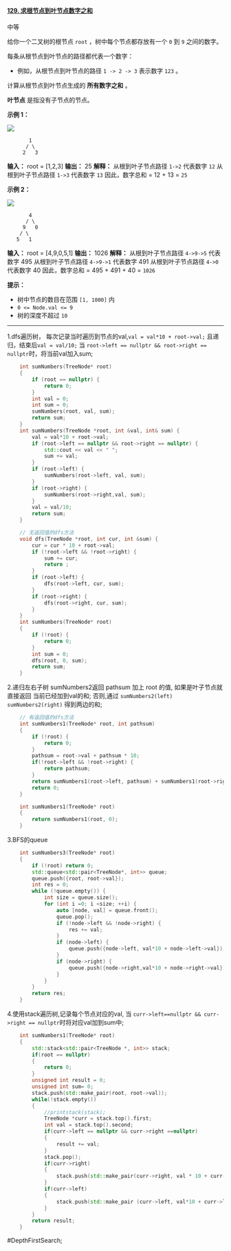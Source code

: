 #### [129. 求根节点到叶节点数字之和](https://leetcode.cn/problems/sum-root-to-leaf-numbers/)

中等

给你一个二叉树的根节点 `root` ，树中每个节点都存放有一个 `0` 到 `9` 之间的数字。

每条从根节点到叶节点的路径都代表一个数字：

- 例如，从根节点到叶节点的路径 `1 -> 2 -> 3` 表示数字 `123` 。

计算从根节点到叶节点生成的 **所有数字之和** 。

**叶节点** 是指没有子节点的节点。

**示例 1：**

![](https://assets.leetcode.com/uploads/2021/02/19/num1tree.jpg)
```
       1
      / \
     2   3
```
**输入：** root = [1,2,3]
**输出：** 25
**解释：**
从根到叶子节点路径 `1->2` 代表数字 `12`
从根到叶子节点路径 `1->3` 代表数字 `13`
因此，数字总和 = 12 + 13 = `25`

**示例 2：**

![](https://assets.leetcode.com/uploads/2021/02/19/num2tree.jpg)
```
       4
      / \
     9   0
    / \
   5   1
```
**输入：** root = [4,9,0,5,1]
**输出：** 1026
**解释：**
从根到叶子节点路径 `4->9->5` 代表数字 495
从根到叶子节点路径 `4->9->1` 代表数字 491
从根到叶子节点路径 `4->0` 代表数字 40
因此，数字总和 = 495 + 491 + 40 = `1026`

**提示：**

- 树中节点的数目在范围 `[1, 1000]` 内
- `0 <= Node.val <= 9`
- 树的深度不超过 `10`
---- ----
1.dfs遍历树，
每次记录当时遍历到节点的val,`val = val*10 + root->val;`
且递归，结束后`val = val/10;`
当 `root->left == nullptr && root->right == nullptr`时，将当前val加入sum;

```cpp
    int sumNumbers(TreeNode* root)
    {
        if (root == nullptr) {
            return 0;
        }
        int val = 0;
        int sum = 0;
        sumNumbers(root, val, sum);
        return sum;
    }
    int sumNumbers(TreeNode *root, int &val, int& sum) {
        val = val*10 + root->val;
        if (root->left == nullptr && root->right == nullptr) {
            std::cout << val << " ";
            sum += val;
        }
        if (root->left) {
            sumNumbers(root->left, val, sum);
        }
        if (root->right) {
            sumNumbers(root->right,val, sum);
        }
        val = val/10;
        return sum;
    }
```

```cpp
    // 无返回值的dfs方法
    void dfs(TreeNode *root, int cur, int &sum) {
        cur = cur * 10 + root->val;
        if (!root->left && !root->right) {
            sum += cur;
            return ;
        }
        if (root->left) {
            dfs(root->left, cur, sum);
        }
        if (root->right) {
            dfs(root->right, cur, sum);
        }
    }
    int sumNumbers(TreeNode* root)
    {
        if (!root) {
            return 0;
        }
        int sum = 0;
        dfs(root, 0, sum);
        return sum;
    }
```

2.递归左右子树
sumNumbers2返回
pathsum 加上 root 的值,
如果是叶子节点就直接返回 当前已经加到val的和;
否则,通过 `sumNumbers2(left)` `sumNumbers2(right)` 得到两边的和;
```cpp
    // 有返回值的dfs方法
    int sumNumbers1(TreeNode* root, int pathsum)
    {
        if (!root) {
            return 0;
        }
        pathsum = root->val + pathsum * 10;
        if(!root->left && !root->right) {
            return pathsum;
        }
        return sumNumbers1(root->left, pathsum) + sumNumbers1(root->right, pathsum);
        return 0;
    }

    int sumNumbers1(TreeNode* root)
    {
        return sumNumbers1(root, 0);
    }
```
3.BFS的queue
```cpp
    int sumNumbers3(TreeNode* root)
    {
        if (!root) return 0;
        std::queue<std::pair<TreeNode*, int>> queue;
        queue.push({root, root->val});
        int res = 0;
        while (!queue.empty()) {
            int size = queue.size();
            for (int i =0; i <size; ++i) {
                auto [node, val] = queue.front();
                queue.pop();
                if (!node->left && !node->right) {
                    res += val;
                }
                if (node->left) {
                    queue.push({node->left, val*10 + node->left->val});
                }
                if (node->right) {
                    queue.push({node->right,val*10 + node->right->val});
                }
            }
        }
        return res;
    }
```
4.使用stack遍历树,记录每个节点对应的val,
当 `curr->left==nullptr && curr->right == nullptr`时将对应val加到sum中;
```cpp
    int sumNumbers1(TreeNode* root)
    {
        std::stack<std::pair<TreeNode *, int>> stack;
        if(root == nullptr)
        {
            return 0;
        }
        unsigned int result = 0;
        unsigned int sum= 0;
        stack.push(std::make_pair(root, root->val));
        while(!stack.empty())
        {
            //printstack(stack);
            TreeNode *curr = stack.top().first;
            int val = stack.top().second;
            if(curr->left == nullptr && curr->right ==nullptr)
            {
                result += val;
            }
            stack.pop();
            if(curr->right)
            {
                stack.push(std::make_pair(curr->right, val * 10 + curr->right->val));
            }
            if(curr->left)
            {
                stack.push(std::make_pair (curr->left, val*10 + curr->left ->val));
            }
        }
        return result;
    }

```

#DepthFirstSearch;
